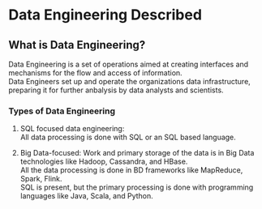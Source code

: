 # Data Engineering Described # 
## What is Data Engineering? ##
Data Engineering is a set of operations aimed at creating interfaces and mechanisms for the flow and access of information.  
Data Engineers set up and operate the organizations data infrastructure, preparing it for further anbalysis by data analysts and scientists.

### Types of Data Engineering ###
1.  SQL focused data engineering:  
    All data processing is done with SQL or an SQL based language.

2.  Big Data-focused:
    Work and primary storage of the data is in Big Data technologies like Hadoop, Cassandra, and HBase.  
    All the data processing is done in BD frameworks like MapReduce, Spark, Flink.  
    SQL is present, but the primary processing is done with programming languages like Java, Scala, and Python.
    
